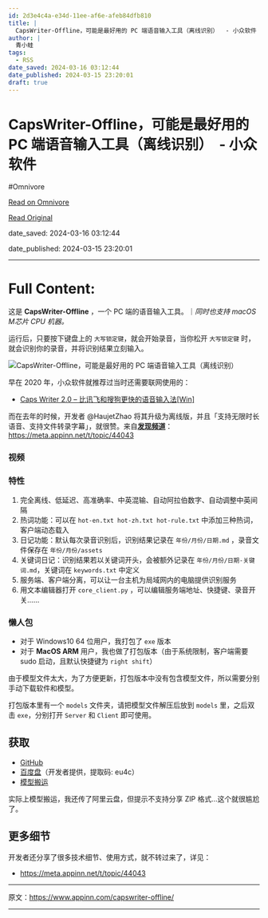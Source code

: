 ```yaml
---
id: 2d3e4c4a-e34d-11ee-af6e-afeb84dfb810
title: |
  CapsWriter-Offline，可能是最好用的 PC 端语音输入工具（离线识别）  - 小众软件
author: |
  青小蛙
tags:
  - RSS
date_saved: 2024-03-16 03:12:44
date_published: 2024-03-15 23:20:01
draft: true
---
```


# CapsWriter-Offline，可能是最好用的 PC 端语音输入工具（离线识别）  - 小众软件
#Omnivore

[Read on Omnivore](https://omnivore.app/me/caps-writer-offline-pc-18e4581adce)

[Read Original](https://www.appinn.com/capswriter-offline/)

date_saved: 2024-03-16 03:12:44

date_published: 2024-03-15 23:20:01

--- 

# Full Content: 

这是 **CapsWriter-Offline** ，一个 PC 端的语音输入工具。｜_同时也支持 macOS M芯片 CPU 机器。_

运行后，只要按下键盘上的 `大写锁定键`，就会开始录音，当你松开 `大写锁定键` 时，就会识别你的录音，并将识别结果立刻输入。

![CapsWriter-Offline，可能是最好用的 PC 端语音输入工具（离线识别） ](https://proxy-prod.omnivore-image-cache.app/1608x700,s2e7NU-S6Lrfu869R_C80up_NA1DLD2WQEBlkwcO6YeI/https://www.appinn.com/wp-content/uploads/2024/03/Appinn-feature-images-2024-03-16T110314.537.jpg "CapsWriter-Offline，可能是最好用的 PC 端语音输入工具（离线识别）  1")

早在 2020 年，小众软件就推荐过当时还需要联网使用的：

* [Caps Writer 2.0 – 比讯飞和搜狗更快的语音输入法\[Win\]](https://www.appinn.com/caps-writer/)

而在去年的时候，开发者 @HaujetZhao 将其升级为离线版，并且「支持无限时长语音、支持文件转录字幕」，就很赞。来自[**发现频道**](https://meta.appinn.net/c/faxian/10)：<https://meta.appinn.net/t/topic/44043>

### 视频

### 特性

1. 完全离线、低延迟、高准确率、中英混输、自动阿拉伯数字、自动调整中英间隔
2. 热词功能：可以在 `hot-en.txt hot-zh.txt hot-rule.txt` 中添加三种热词，客户端动态载入
3. 日记功能：默认每次录音识别后，识别结果记录在 `年份/月份/日期.md` ，录音文件保存在 `年份/月份/assets`
4. 关键词日记：识别结果若以关键词开头，会被额外记录在 `年份/月份/日期-关键词.md`，关键词在 `keywords.txt` 中定义
5. 服务端、客户端分离，可以让一台主机为局域网内的电脑提供识别服务
6. 用文本编辑器打开 `core_client.py` ，可以编辑服务端地址、快捷键、录音开关……

### [](https://meta.appinn.net/t/topic/44043#h-3)懒人包

* 对于 Windows10 64 位用户，我打包了 `exe` 版本
* 对于 **MacOS ARM** 用户，我也做了打包版本（由于系统限制，客户端需要 sudo 启动，且默认快捷键为 `right shift`）

由于模型文件太大，为了方便更新，打包版本中没有包含模型文件，所以需要分别手动下载软件和模型。

打包版本里有一个 `models` 文件夹，请把模型文件解压后放到 `models` 里，之后双击 `exe`，分别打开 `Server` 和 `Client` 即可使用。

## 获取

* [GitHub](https://github.com/HaujetZhao/CapsWriter-Offline/)
* [百度盘](https://pan.baidu.com/s/1zNHstoWZDJVynCBz2yS9vg)（开发者提供，提取码: eu4c）
* [模型搬运](https://pan.quark.cn/s/fac6b4d0d2f7)

实际上模型搬运，我还传了阿里云盘，但提示不支持分享 ZIP 格式…这个就很尴尬了。

## 更多细节

开发者还分享了很多技术细节、使用方式，就不转过来了，详见：

* <https://meta.appinn.net/t/topic/44043>

---

原文：https://www.appinn.com/capswriter-offline/

---

